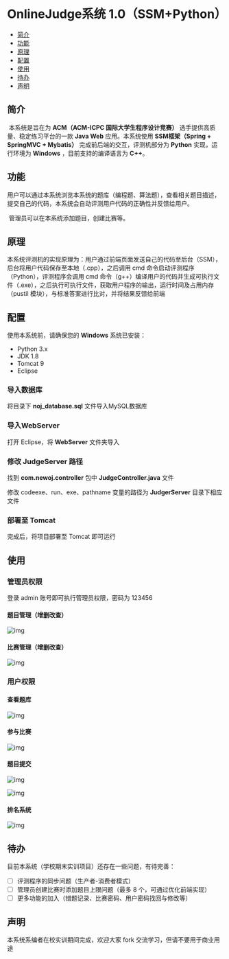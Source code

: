 # OnlineJudge系统 1.0（SSM+Python）

* [简介](#1)
* [功能](#2)
* [原理](#3)
* [配置](#4)
* [使用](#5)
* [待办](#6)
* [声明](#7)

## <span id="1">简介</span>

​		本系统是旨在为 **ACM（ACM-ICPC 国际大学生程序设计竞赛）** 选手提供高质量、稳定练习平台的一款 **Java Web** 应用。本系统使用 **SSM框架（Spring + SpringMVC + Mybatis）** 完成前后端的交互，评测机部分为 **Python** 实现，运行环境为 **Windows** ，目前支持的编译语言为 **C++**。

## <span id="2">功能</span>

​		用户可以通过本系统浏览本系统的题库（编程题、算法题），查看相关题目描述，提交自己的代码，本系统会自动评测用户代码的正确性并反馈给用户。

​		管理员可以在本系统添加题目，创建比赛等。

## <span id="3">原理</span>

​		本系统评测机的实现原理为：用户通过前端页面发送自己的代码至后台（SSM），后台将用户代码保存至本地（.cpp），之后调用 cmd 命令启动评测程序（Python），评测程序会调用 cmd 命令（g++）编译用户的代码并生成可执行文件（.exe），之后执行可执行文件，获取用户程序的输出，运行时间及占用内存（pustil 模块），与标准答案进行比对，并将结果反馈给前端

## <span id="4">配置</span>

使用本系统前，请确保您的 **Windows** 系统已安装：

* Python 3.x
* JDK 1.8
* Tomcat 9
* Eclipse

### 导入数据库

将目录下 **noj_database.sql** 文件导入MySQL数据库

### 导入WebServer

打开 Eclipse，将 **WebServer** 文件夹导入

### 修改 JudgeServer 路径

找到 **com.newoj.controller** 包中 **JudgeController.java** 文件

修改 codeexe、run、exe、pathname 变量的路径为 **JudgerServer** 目录下相应文件 

### 部署至 Tomcat

完成后，将项目部署至 Tomcat 即可运行

## <span id="5">使用</span>

### 管理员权限

登录 admin 账号即可执行管理员权限，密码为 123456

#### 题目管理（增删改查）

![img](https://i.loli.net/2020/02/17/jyQGzDSX21UumPh.png)

#### 比赛管理（增删改查）

![img](https://i.loli.net/2020/02/17/5FxqTLGwU9RW6Sm.png)

### 用户权限

#### 查看题库

![img](https://i.loli.net/2020/02/17/fxjkCnH4oIeLuc9.png)

#### 参与比赛

![img](https://i.loli.net/2020/02/17/pQFEA5ic8Hnu7Ul.png)

#### 题目提交

![img](https://i.loli.net/2020/02/17/SX5PQW1LOMkzTxV.png)

![img](https://i.loli.net/2020/02/17/oxZjGXUFeERNAgy.png)

#### 排名系统

![img](https://i.loli.net/2020/02/17/E8TUH6YinmV2b3p.png)

## <span id="6">待办</span>

目前本系统（学校期末实训项目）还存在一些问题，有待完善：

- [ ] 评测程序的同步问题（生产者-消费者模式）
- [ ] 管理员创建比赛时添加题目上限问题（最多 8 个，可通过优化前端实现）
- [ ] 更多功能的加入（错题记录、比赛密码、用户密码找回与修改等）

## 声明

本系统系编者在校实训期间完成，欢迎大家 fork 交流学习，但请不要用于商业用途
